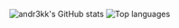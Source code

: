![andr3kk's GitHub stats](https://github-readme-stats.vercel.app/api?username=andr3kk&show_icons=true&theme=github_dark)
![Top languages](https://github-readme-stats.vercel.app/api/top-langs/?username=andr3kk&layout=compact&theme=github_dark)
